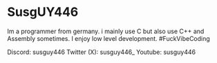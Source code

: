 <h1>SusgUY446</h1>
Im a programmer from germany. i mainly use C but also use C++ and Assembly sometimes. I enjoy low level development.
#FuckVibeCoding


Discord: susguy446
Twitter (X): susguy446_
Youtube: susguy446
